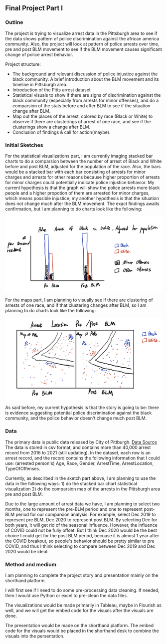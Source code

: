 
## Final Project Part I

### Outline

The project is trying to visualize arrest data in the Pittsburgh area to see if the data shows pattern of police discrimination against the african america community. Also, the project will look at pattern of police arrests over time, pre and post BLM movement to see if the BLM movement causes significant change of police arrest behavior.

Project structure:
- The background and relevant discussion of police injustice against the black community. A brief introduction about the BLM movement and its timeline in Pittsburgh area.
- Introduction of the Pitts arrest dataset
- Statistical visuals to show if there are signs of discrimination against the black community (especially from arrests for minor offenses), and do a comparsion of the stats before and after BLM to see if the situation change after BLM. 
- Map out the places of the arrest, colored by race (Black or White) to observe if there are clusterings of arrest of one race, and see if the clusterings show a change after BLM.
- Conclusion of findings & call for action(maybe).


### Initial Sketches
For the statistical visualizations part, I am currently imaging stacked bar charts to do a comparsion between the number of arrest of Black and White before and post BLM, adjusted for the population of the race. Also, the bars would be a stacked bar with each bar consisting of arrests for minor charges and arrests for other reasons because higher proportion of arrests for minor charges could potentially indicate police injustice behavior. My current hypothesis is that the graph will show the police arrests more black people and a higher propotion of them are arrested for minor charges, which means possible injustice; my another hypothesis is that the situation does not change much after the BLM movement. The exact findings awaits confirmation, but I am planning to do charts look like the following:

![sketch_1](project_sketch_1.jpg)

For the maps part, I am planning to visually see if there are clustering of arrests of one race, and if that clustering changes after BLM, so I am planning to do charts look like the following:

![sketch_2](project_sketch_2.jpg)

As said before, my current hypothesis is that the story is going to be: there is evidence suggesting potential police discrimination against the black community, and the police behavior doesn't change much post BLM.

### Data

The primary data is public data released by City of Pittburgh. [Data Source](https://data.wprdc.org/dataset/arrest-data?utm_campaign=Pittsburgh%20News&utm_source=hs_email&utm_medium=email&_hsenc=p2ANqtz-9BN2I6Nm8g8AY3cDuchW_Y_KtEeMW4ncJecwVtfAaoX9IuGepIIdTDmmqjTGCA4jwDWCvF)
The data is stored in csv format, and contains more than 40,000 arrest record from 2016 to 2021 (still updating). In the dataset, each row is an arrest record, and the record contains the following information that I could use: (arrested person's) Age, Race, Gender, ArrestTime, ArrestLocation, TypeOfOffenses. 

Currently, as descirbed in the sketch part above, I am planning to use the data in the following ways: 1) do the stacked bar chart statistical visualization 2) do the comparsion map of the arrests in the Pittsburgh area pre and post BLM.

Due to the large amount of arrest data we have, I am planning to select two months, one to represent the pre-BLM period and one to represent post-BLM period for our comparsion analysis. For example, select Dec 2019 to represent pre BLM, Dec 2020 to represent post BLM. By selecting Dec for both years, it will get rid of the seasonal influence. However, the influence of COVID could not be fully offset. But I think Dec 2020 would be the best choice I could get for the post BLM period, becuase it is almost 1 year after the COVID breakout, so people's behavior should be pretty similar to pre COVID, and thus I think selecting to compare between Dec 2019 and Dec 2020 would be ideal.

### Method and medium
  
I am planning to complete the project story and presentation mainly on the shorthand platform. 

I will first see if I need to do some pre-processing data cleaning. If needed, then I would use Python or excel to pre-clean the data files.

The visualizations would be made primarily in Tableau, maybe in Flourish as well, and we will get the embed code for the visuals after the visuals are done.

The presentation would be made on the shorthand platform. The embed code for the visuals would be placed in the shorthand desk to combine the visuals into the persentation.
